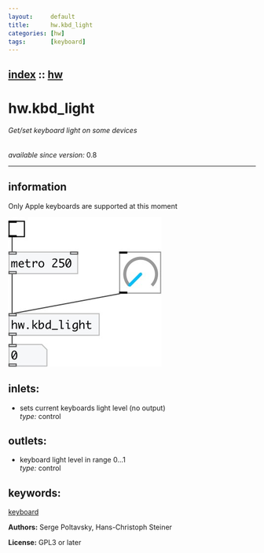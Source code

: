 ```yaml
---
layout:     default
title:      hw.kbd_light
categories: [hw]
tags:       [keyboard]
---
```

[index](index.html) :: [hw](category_hw.html)
---

# hw.kbd_light

###### Get/set keyboard light on some devices

*available since version:* 0.8

---


## information
Only Apple keyboards are supported at this moment


[![example](../examples/img/hw.kbd_light.jpg)](../examples/pd/hw.kbd_light.pd)









## inlets:

* sets current keyboards light level (no output)<br>
_type:_ control



## outlets:

* keyboard light level in range 0...1<br>
_type:_ control



## keywords:

[keyboard](keywords/keyboard.html)






**Authors:** Serge Poltavsky, Hans-Christoph Steiner




**License:** GPL3 or later





